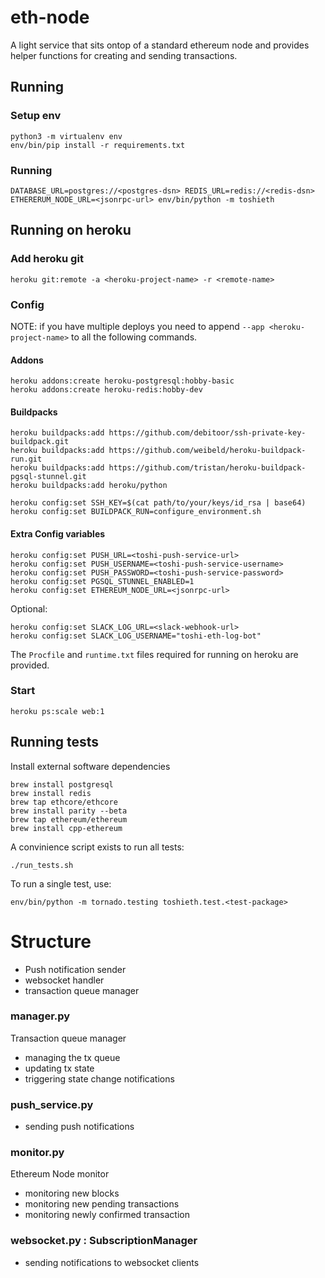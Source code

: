 # eth-node

A light service that sits ontop of a standard ethereum node and provides helper functions for creating and sending transactions.

## Running

### Setup env

```
python3 -m virtualenv env
env/bin/pip install -r requirements.txt
```

### Running

```
DATABASE_URL=postgres://<postgres-dsn> REDIS_URL=redis://<redis-dsn> ETHERERUM_NODE_URL=<jsonrpc-url> env/bin/python -m toshieth
```

## Running on heroku

### Add heroku git

```
heroku git:remote -a <heroku-project-name> -r <remote-name>
```

### Config

NOTE: if you have multiple deploys you need to append
`--app <heroku-project-name>` to all the following commands.

#### Addons

```
heroku addons:create heroku-postgresql:hobby-basic
heroku addons:create heroku-redis:hobby-dev
```

#### Buildpacks

```
heroku buildpacks:add https://github.com/debitoor/ssh-private-key-buildpack.git
heroku buildpacks:add https://github.com/weibeld/heroku-buildpack-run.git
heroku buildpacks:add https://github.com/tristan/heroku-buildpack-pgsql-stunnel.git
heroku buildpacks:add heroku/python

heroku config:set SSH_KEY=$(cat path/to/your/keys/id_rsa | base64)
heroku config:set BUILDPACK_RUN=configure_environment.sh
```

#### Extra Config variables

```
heroku config:set PUSH_URL=<toshi-push-service-url>
heroku config:set PUSH_USERNAME=<toshi-push-service-username>
heroku config:set PUSH_PASSWORD=<toshi-push-service-password>
heroku config:set PGSQL_STUNNEL_ENABLED=1
heroku config:set ETHEREUM_NODE_URL=<jsonrpc-url>
```

Optional:

```
heroku config:set SLACK_LOG_URL=<slack-webhook-url>
heroku config:set SLACK_LOG_USERNAME="toshi-eth-log-bot"
```

The `Procfile` and `runtime.txt` files required for running on heroku
are provided.

### Start

```
heroku ps:scale web:1
```

## Running tests

Install external software dependencies

```
brew install postgresql
brew install redis
brew tap ethcore/ethcore
brew install parity --beta
brew tap ethereum/ethereum
brew install cpp-ethereum
```

A convinience script exists to run all tests:
```
./run_tests.sh
```

To run a single test, use:

```
env/bin/python -m tornado.testing toshieth.test.<test-package>
```

# Structure

- Push notification sender
- websocket handler
- transaction queue manager

### manager.py

Transaction queue manager

- managing the tx queue
- updating tx state
- triggering state change notifications

### push_service.py

- sending push notifications

### monitor.py

Ethereum Node monitor

- monitoring new blocks
- monitoring new pending transactions
- monitoring newly confirmed transaction

### websocket.py : SubscriptionManager

- sending notifications to websocket clients
